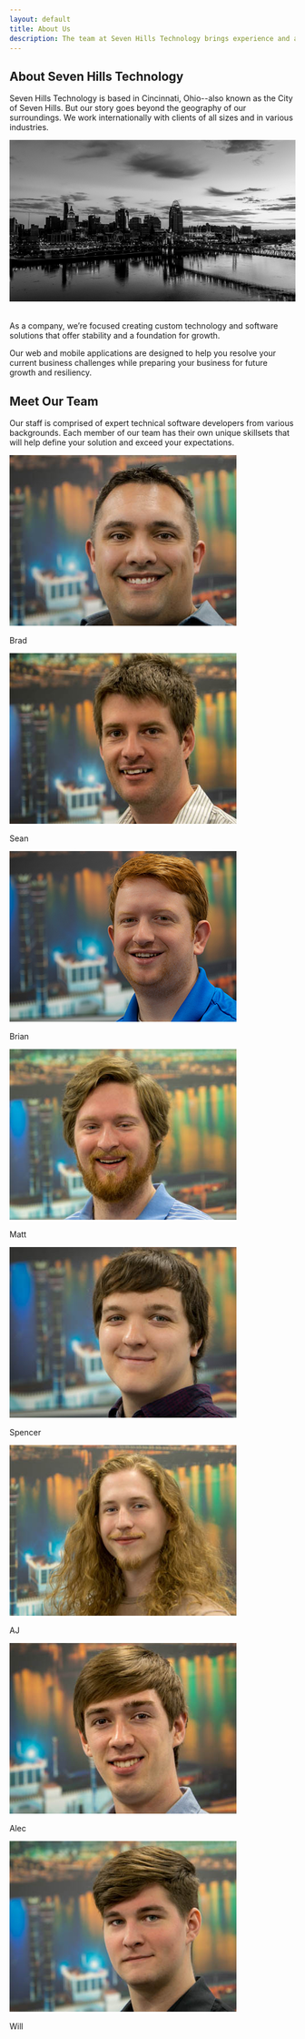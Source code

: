```yaml
---
layout: default
title: About Us
description: The team at Seven Hills Technology brings experience and a wide variety of technical skills to the table for our clients in Cincinnati Ohio and Nationwide.
---
```


<section class="sh-intro">
    <div class="sh-tagline">
        <h1 class="sh-header-lines"><span>About Seven Hills Technology</span></h1>
    </div>
    <div class="sh-description">
        <p>Seven Hills Technology is based in Cincinnati, Ohio--also known as the City of Seven Hills. But our story goes beyond the geography of our surroundings. We work internationally with clients of all sizes and in various industries.</p>
        <img src="/images/cinci-bw.jpg" alt="cincinnati" style="max-width:100%" />
        <br /><br />
        <p>As a company, we’re focused creating custom technology and software solutions that offer stability and a foundation for growth.</p>
        <p>Our web and mobile applications are designed to help you resolve your current business challenges while preparing your business for future growth and resiliency.</p>
    </div>
    <div class="sh-tagline">
        <h2 class="sh-header-lines"><span>Meet Our Team</span></h2>
    </div>
    <div class="sh-description">
        <p>Our staff is comprised of expert technical software developers from various backgrounds. Each member of our team has their own unique skillsets that will help define your solution and exceed your expectations.</p>
    </div>
    <div class="sh-about-us">
        <div class="sh-team-members-container">
            <div class="sh-team-members">
                <div class="sh-team-member">
                    <img class="sh-team-member-image" src="/images/brad-small.jpg" alt="Brad" title="Brad" />
                    <p class="sh-team-member-name">Brad</p>
                </div>
                <div class="sh-team-member">
                    <img class="sh-team-member-image" src="/images/sean-small.jpg" alt="Sean" title="Sean" />
                    <p class="sh-team-member-name">Sean</p>
                </div>
                <div class="sh-team-member">
                    <img class="sh-team-member-image" src="/images/brian-small.jpg" alt="Brian" title="Brian" />
                    <p class="sh-team-member-name">Brian</p>
                </div>
                <div class="sh-team-member">
                    <img class="sh-team-member-image" src="/images/matt-small.jpg" alt="Matt" title="Matt" />
                    <p class="sh-team-member-name">Matt</p>
                </div>
                <div class="sh-team-member">
                    <img class="sh-team-member-image" src="/images/spencer-small.jpg" alt="Spencer" title="Spencer" />
                    <p class="sh-team-member-name">Spencer</p>
                </div>
                <div class="sh-team-member">
                    <img class="sh-team-member-image" src="/images/AJ-small.jpg" alt="AJ" title="AJ" />
                    <p class="sh-team-member-name">AJ</p>
                </div>
                <div class="sh-team-member">
                    <img class="sh-team-member-image" src="/images/alec-small.jpg" alt="Alec" title="Alec" />
                    <p class="sh-team-member-name">Alec</p>
                </div>
                <div class="sh-team-member">
                    <img class="sh-team-member-image" src="/images/will-small.jpg" alt="Will" title="Will" />
                    <p class="sh-team-member-name">Will</p>
                </div>
            </div>
        </div>
    </div>
</section>